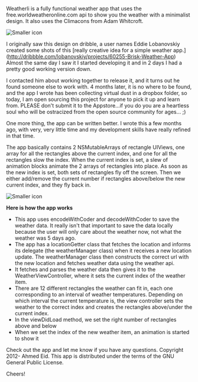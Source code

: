 Weatherli is a fully functional weather app that uses the free.worldweatheronline.com api to show you the weather with a minimalist design. It also uses the Climacons from Adam Whitcroft. 

![Smaller icon](http://dribbble.s3.amazonaws.com/users/14268/screenshots/553778/attachments/41129/weather-explained.jpg "Title here")

I originally saw this design on dribble, a user names Eddie Lobanovskiy created some shots of this [really creative idea for a simple weather app.] (http://dribbble.com/lobanovskiy/projects/60255-Brisk-Weather-App) Almost the same day I saw it I started developing it and in 2 days I had a pretty good working version down. 

I contacted him about working together to release it, and it turns out he found someone else to work with. 4 months later, it is no where to be found, and the app I wrote has been collecting virtual dust in a dropbox folder, so today, I am open sourcing this project for anyone to pick it up and learn from. PLEASE don't submit it to the Appstore…if you do you are a heartless soul who will be ostracized from the open source community for ages… ;)

One more thing, the app can be written better. I wrote this a few months ago, with very, very little time and my development skills have really refined in that time. 

The app basically contains 2 NSMutableArrays of rectangle UIViews, one array for all the rectangles above the current index, and one for all the rectangles slow the index. When the current index is set, a slew of animation blocks animate the 2 arrays of rectangles into place. As soon as the new index is set, both sets of rectangles fly off the screen. Then we either add/remove the current number if rectangles above/below the new current index, and they fly back in. 

![Smaller icon](http://dribbble.s3.amazonaws.com/users/14268/screenshots/553778/weather.jpg
 "Title here")

**Here is how the app works**

- This app uses encodeWithCoder and decodeWithCoder to save the weather data. It really isn't that important to save the data locally because the user will only care about the weather now, not what the weather was 5 days ago. 
- The app has a locationGetter class that fetches the location and informs its delegate (the weatherManager class) when it receives a new location update. The weatherManager class then constructs the correct url with the new location and fetches weather data using the weather api. 
- It fetches and parses the weather data then gives it to the WeatherViewController, where it sets the current index of the weather item.
- There are 12 different rectangles the weather can fit in, each one corresponding to an interval of weather temperatures. Depending on which interval the current temperature is, the view controller sets the weather to the correct index and creates the rectangles above/under the current index. 
- In the viewDidLoad method, we set the right number of rectangles above and below 
- When we set the index of the new weather item, an animation is started to show it

Check out the app and let me know if you have any questions.  Copyright 2012- Ahmed Eid. This app is distributed under the terms of the GNU General Public License. 

Cheers! 
